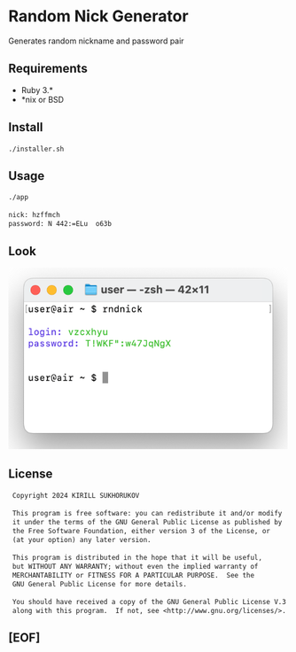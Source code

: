 # Random Nick Generator

Generates random nickname and password pair

## Requirements

- Ruby 3.* 
- *nix or BSD

## Install

```
./installer.sh
```

## Usage

```
./app

nick: hzffmch
password: N 442:=ELu  o63b
```

## Look




![random nick generator](https://github.com/ksukhorukov/RndNick/blob/master/images/screen.png)

## License

```
 Copyright 2024 KIRILL SUKHORUKOV

 This program is free software: you can redistribute it and/or modify
 it under the terms of the GNU General Public License as published by
 the Free Software Foundation, either version 3 of the License, or
 (at your option) any later version.

 This program is distributed in the hope that it will be useful,
 but WITHOUT ANY WARRANTY; without even the implied warranty of
 MERCHANTABILITY or FITNESS FOR A PARTICULAR PURPOSE.  See the
 GNU General Public License for more details.

 You should have received a copy of the GNU General Public License V.3
 along with this program.  If not, see <http://www.gnu.org/licenses/>.
 ```

## [EOF]


